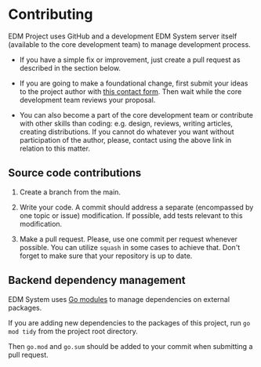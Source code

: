 # Contributing

EDM Project uses GitHub and a development EDM System server itself (available to the core development team) to manage development process.

* If you have a simple fix or improvement, just create a pull request as described in the section below.

* If you are going to make a foundational change, first submit your ideas to the project author with [this contact form](https://edmproject.github.io/contact.html). Then wait while the core development team reviews your proposal.

* You can also become a part of the core development team or contribute with other skills than coding: e.g. design, reviews, writing articles, creating distributions. If you cannot do whatever you want without participation of the author, please, contact using the above link in relation to this matter.

## Source code contributions

1. Create a branch from the main.

2. Write your code. A commit should address a separate (encompassed by one topic or issue) modification. If possible, add tests relevant to this modification.

3. Make a pull request. Please, use one commit per request whenever possible. You can utilize `squash` in some cases to achieve that. Don't forget to make sure that your repository is up to date.

## Backend dependency management

EDM System uses [Go modules](https://go.dev/blog/using-go-modules) to manage dependencies on external packages.

If you are adding new dependencies to the packages of this project, run `go mod tidy` from the project root directory.

Then `go.mod` and `go.sum` should be added to your commit when submitting a pull request.
